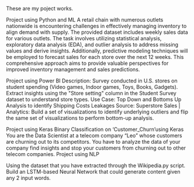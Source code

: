These are my poject works.

Project using Python and ML
A retail chain with numerous outlets nationwide is encountering challenges in effectively managing inventory to align demand with supply. The provided dataset includes weekly sales data for various outlets. The task involves utilizing statistical analysis, exploratory data analysis (EDA), and outlier analysis to address missing values and derive insights. Additionally, predictive modeling techniques will be employed to forecast sales for each store over the next 12 weeks. This comprehensive approach aims to provide valuable perspectives for improved inventory management and sales predictions.

Project using Power BI
Description: Survey conducted in U.S. stores on student spending (Video games, Indoor games, Toys, Books, Gadgets). Extract insights using the "Store setting" column in the Student Survey dataset to understand store types. Use Case: Top Down and Bottoms Up Analysis to identify Shipping Costs Leakages
Source: Superstore Sales | Analytics: Build a set of visualizations to identify underlying outliers and flip the same set of visualizations to perform bottom-up analysis.

Project using Keras
Binary Classification on ‘Customer_Churn’using Keras
You are the Data Scientist at a telecom company “Leo” whose customers are churning out to its competitors. You have to analyze the data of your company find insights and stop your customers from churning out to other telecom companies.
Project using NLP

Using the dataset that you have extracted through the Wikipedia.py script. Build an LSTM-based Neural Network that could generate content given any 2 input words.
